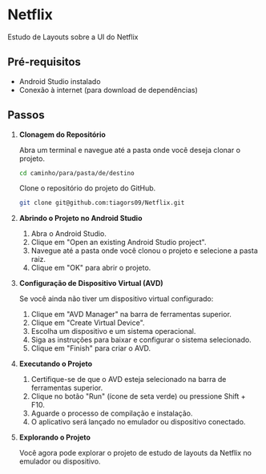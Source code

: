 # Netflix

Estudo de Layouts sobre a UI do Netflix

## Pré-requisitos

- Android Studio instalado
- Conexão à internet (para download de dependências)

## Passos

1. **Clonagem do Repositório**

   Abra um terminal e navegue até a pasta onde você deseja clonar o projeto.

    ```bash
    cd caminho/para/pasta/de/destino
    ```

   Clone o repositório do projeto do GitHub.

    ```bash
    git clone git@github.com:tiagors09/Netflix.git
    ```

2. **Abrindo o Projeto no Android Studio**

    1. Abra o Android Studio.
    2. Clique em "Open an existing Android Studio project".
    3. Navegue até a pasta onde você clonou o projeto e selecione a pasta raiz.
    4. Clique em "OK" para abrir o projeto.

3. **Configuração de Dispositivo Virtual (AVD)**

   Se você ainda não tiver um dispositivo virtual configurado:

    1. Clique em "AVD Manager" na barra de ferramentas superior.
    2. Clique em "Create Virtual Device".
    3. Escolha um dispositivo e um sistema operacional.
    4. Siga as instruções para baixar e configurar o sistema selecionado.
    5. Clique em "Finish" para criar o AVD.

4. **Executando o Projeto**

    1. Certifique-se de que o AVD esteja selecionado na barra de ferramentas superior.
    2. Clique no botão "Run" (ícone de seta verde) ou pressione Shift + F10.
    3. Aguarde o processo de compilação e instalação.
    4. O aplicativo será lançado no emulador ou dispositivo conectado.

5. **Explorando o Projeto**

   Você agora pode explorar o projeto de estudo de layouts da Netflix no emulador ou dispositivo.